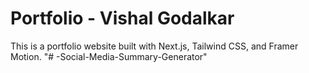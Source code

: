 # Portfolio - Vishal Godalkar

This is a portfolio website built with Next.js, Tailwind CSS, and Framer Motion.
"# -Social-Media-Summary-Generator" 
